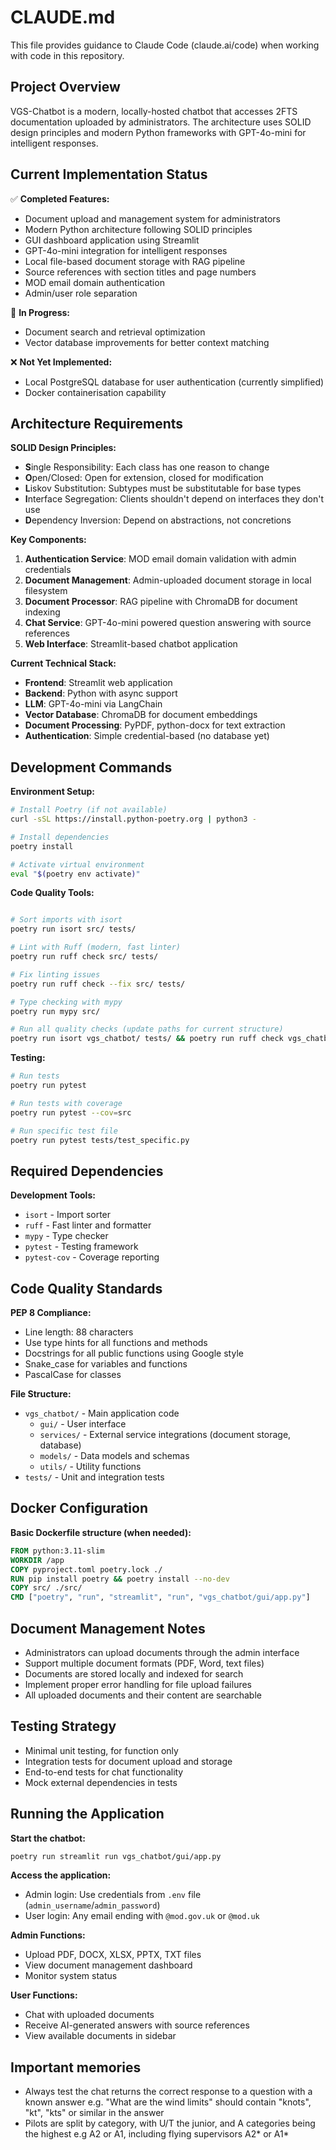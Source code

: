 # CLAUDE.md

This file provides guidance to Claude Code (claude.ai/code) when working with code in this repository.

## Project Overview

VGS-Chatbot is a modern, locally-hosted chatbot that accesses 2FTS documentation uploaded by administrators. The architecture uses SOLID design principles and modern Python frameworks with GPT-4o-mini for intelligent responses.

## Current Implementation Status

✅ **Completed Features:**

- Document upload and management system for administrators
- Modern Python architecture following SOLID principles
- GUI dashboard application using Streamlit
- GPT-4o-mini integration for intelligent responses
- Local file-based document storage with RAG pipeline
- Source references with section titles and page numbers
- MOD email domain authentication
- Admin/user role separation

🔄 **In Progress:**

- Document search and retrieval optimization
- Vector database improvements for better context matching

❌ **Not Yet Implemented:**

- Local PostgreSQL database for user authentication (currently simplified)
- Docker containerisation capability

## Architecture Requirements

**SOLID Design Principles:**

- **S**ingle Responsibility: Each class has one reason to change
- **O**pen/Closed: Open for extension, closed for modification
- **L**iskov Substitution: Subtypes must be substitutable for base types
- **I**nterface Segregation: Clients shouldn't depend on interfaces they don't use
- **D**ependency Inversion: Depend on abstractions, not concretions

**Key Components:**

1. **Authentication Service**: MOD email domain validation with admin credentials
2. **Document Management**: Admin-uploaded document storage in local filesystem
3. **Document Processor**: RAG pipeline with ChromaDB for document indexing
4. **Chat Service**: GPT-4o-mini powered question answering with source references
5. **Web Interface**: Streamlit-based chatbot application

**Current Technical Stack:**

- **Frontend**: Streamlit web application
- **Backend**: Python with async support
- **LLM**: GPT-4o-mini via LangChain
- **Vector Database**: ChromaDB for document embeddings
- **Document Processing**: PyPDF, python-docx for text extraction
- **Authentication**: Simple credential-based (no database yet)

## Development Commands

**Environment Setup:**

```bash
# Install Poetry (if not available)
curl -sSL https://install.python-poetry.org | python3 -

# Install dependencies
poetry install

# Activate virtual environment
eval "$(poetry env activate)"

```

**Code Quality Tools:**

```bash

# Sort imports with isort
poetry run isort src/ tests/

# Lint with Ruff (modern, fast linter)
poetry run ruff check src/ tests/

# Fix linting issues
poetry run ruff check --fix src/ tests/

# Type checking with mypy
poetry run mypy src/

# Run all quality checks (update paths for current structure)
poetry run isort vgs_chatbot/ tests/ && poetry run ruff check vgs_chatbot/ tests/ && poetry run mypy vgs_chatbot/
```

**Testing:**

```bash
# Run tests
poetry run pytest

# Run tests with coverage
poetry run pytest --cov=src

# Run specific test file
poetry run pytest tests/test_specific.py
```

## Required Dependencies

**Development Tools:**

- `isort` - Import sorter
- `ruff` - Fast linter and formatter
- `mypy` - Type checker
- `pytest` - Testing framework
- `pytest-cov` - Coverage reporting

## Code Quality Standards

**PEP 8 Compliance:**

- Line length: 88 characters
- Use type hints for all functions and methods
- Docstrings for all public functions using Google style
- Snake_case for variables and functions
- PascalCase for classes

**File Structure:**

- `vgs_chatbot/` - Main application code
  - `gui/` - User interface
  - `services/` - External service integrations (document storage, database)
  - `models/` - Data models and schemas
  - `utils/` - Utility functions
- `tests/` - Unit and integration tests

## Docker Configuration

**Basic Dockerfile structure (when needed):**

```dockerfile
FROM python:3.11-slim
WORKDIR /app
COPY pyproject.toml poetry.lock ./
RUN pip install poetry && poetry install --no-dev
COPY src/ ./src/
CMD ["poetry", "run", "streamlit", "run", "vgs_chatbot/gui/app.py"]
```

## Document Management Notes

- Administrators can upload documents through the admin interface
- Support multiple document formats (PDF, Word, text files)
- Documents are stored locally and indexed for search
- Implement proper error handling for file upload failures
- All uploaded documents and their content are searchable

## Testing Strategy

- Minimal unit testing, for function only
- Integration tests for document upload and storage
- End-to-end tests for chat functionality
- Mock external dependencies in tests

## Running the Application

**Start the chatbot:**
```bash
poetry run streamlit run vgs_chatbot/gui/app.py
```

**Access the application:**
- Admin login: Use credentials from `.env` file (`admin_username`/`admin_password`)
- User login: Any email ending with `@mod.gov.uk` or `@mod.uk`

**Admin Functions:**
- Upload PDF, DOCX, XLSX, PPTX, TXT files
- View document management dashboard
- Monitor system status

**User Functions:**
- Chat with uploaded documents
- Receive AI-generated answers with source references
- View available documents in sidebar

## Important memories
- Always test the chat returns the correct response to a question with a known answer e.g. "What are the wind limits" should contain "knots", "kt", "kts" or similar in the answer
- Pilots are split by category, with U/T the junior, and A categories being the highest e.g A2 or A1, including flying supervisors A2* or A1*